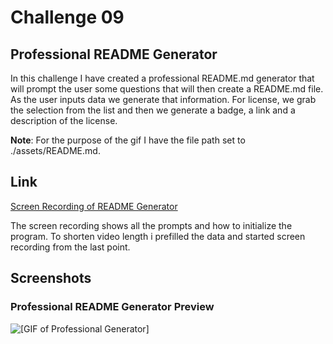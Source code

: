 # Challenge 09

## Professional README Generator

In this challenge I have created a professional README.md generator that will prompt the user some questions that will then create a README.md file. As the user inputs data we generate that information. For license, we grab the selection from the list and then we generate a badge, a link and a description of the license.

**Note**: For the purpose of the gif I have the file path set to ./assets/README.md.

## Link

[Screen Recording of README Generator](https://drive.google.com/file/d/1SRRdn0QxCVZOqkrRcOR5eIjf-TWEdsgQ/view)

The screen recording shows all the prompts and how to initialize the program. To shorten video length i prefilled the data and started screen recording from the last point.

## Screenshots

### Professional README Generator Preview

![[GIF of Professional Generator]](assets/images/README.gif)
